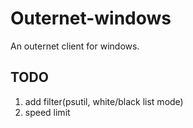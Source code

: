 # Outernet-windows

An outernet client for windows.

## TODO

1. add filter(psutil, white/black list mode)
2. speed limit

